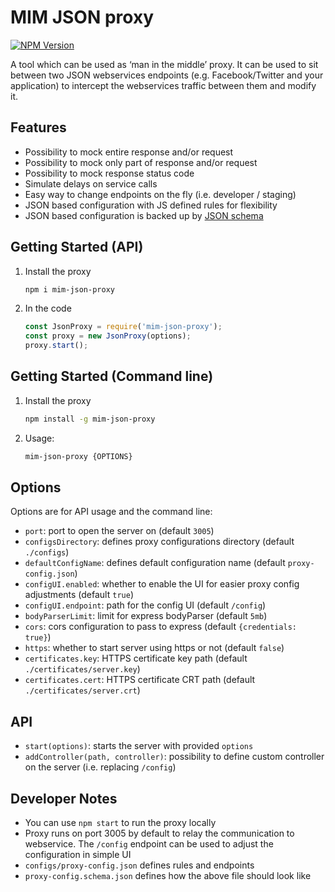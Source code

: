 # MIM JSON proxy

[![NPM Version][npm-image]][npm-url]

[npm-image]: https://img.shields.io/npm/v/mim-json-proxy.svg
[npm-url]: https://www.npmjs.com/package/mim-json-proxy

A tool which can be used as ‘man in the middle’ proxy. It can be used to sit between two JSON webservices endpoints (e.g. Facebook/Twitter and your application) to intercept the webservices traffic between them and modify it.

## Features

* Possibility to mock entire response and/or request
* Possibility to mock only part of response and/or request
* Possibility to mock response status code
* Simulate delays on service calls
* Easy way to change endpoints on the fly (i.e. developer / staging)
* JSON based configuration with JS defined rules for flexibility
* JSON based configuration is backed up by [JSON schema](https://github.com/Nazin/json-proxy/blob/master/proxy-config.schema.json)

## Getting Started (API)
1. Install the proxy
    ```bash
    npm i mim-json-proxy
    ```
1. In the code
    ```javascript
    const JsonProxy = require('mim-json-proxy');
    const proxy = new JsonProxy(options);
    proxy.start();
    ```

## Getting Started (Command line)
1. Install the proxy
    ```bash
    npm install -g mim-json-proxy
    ```
1. Usage:
    ```bash
    mim-json-proxy {OPTIONS}
    ```

## Options

Options are for API usage and the command line:

- `port`: port to open the server on (default `3005`)
- `configsDirectory`: defines proxy configurations directory (default `./configs`)
- `defaultConfigName`: defines default configuration name (default `proxy-config.json`) 
- `configUI.enabled`: whether to enable the UI for easier proxy config adjustments (default `true`)
- `configUI.endpoint`: path for the config UI (default `/config`)
- `bodyParserLimit`: limit for express bodyParser (default `5mb`)
- `cors`: cors configuration to pass to express (default `{credentials: true}`)
- `https`: whether to start server using https or not (default `false`)
- `certificates.key`: HTTPS certificate key path (default `./certificates/server.key`)
- `certificates.cert`: HTTPS certificate CRT path (default `./certificates/server.crt`)

## API

- `start(options)`: starts the server with provided `options`
- `addController(path, controller)`: possibility to define custom controller on the server (i.e. replacing `/config`)

## Developer Notes
- You can use `npm start` to run the proxy locally
- Proxy runs on port 3005 by default to relay the communication to webservice. The `/config` endpoint can be used to adjust the configuration in simple UI
- `configs/proxy-config.json` defines rules and endpoints
- `proxy-config.schema.json` defines how the above file should look like
